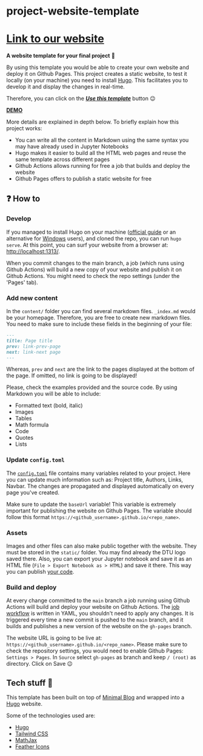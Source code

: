 # project-website-template

# [**Link to our website**](https://davidariostenfeldt.github.io/project_website/)


__A website template for your final project__ 🔮

By using this template you would be able to create your own website and deploy it on Github Pages. This project creates a static website, to test it locally (on your machine) you need to install [Hugo](https://gohugo.io/getting-started/installing/). This facilitates you to develop it and display the changes in real-time.

Therefore, you can click on the [***Use this template***](https://github.com/peterampazzo/project-website-template/generate) button 😉

[**DEMO**](https://peterampazzo.github.io/project-website-template/)

More details are explained in depth below. To briefly explain how this project works: 
* You can write all the content in Markdown using the same syntax you may have already used in Jupyter Notebooks
* Hugo makes it easier to build all the HTML web pages and reuse the same template across different pages
* Github Actions allows running for free a job that builds and deploy the website
* Github Pages offers to publish a static website for free

## ❓ How to

### Develop

If you managed to install Hugo on your machine ([official guide](https://gohugo.io/getting-started/installing/) or an alternative for [Windows](https://www.techielass.com/how-to-install-hugo-on-windows-10/) users), and cloned the repo, you can run `hugo serve`. At this point, you can surf your website from a browser at: [http://localhost:1313/](http://localhost:1313/).

When you commit changes to the main branch, a job (which runs using Github Actions) will build a new copy of your website and publish it on Github Actions. You might need to check the repo settings (under the 'Pages' tab).

### Add new content

In the `content/` folder you can find several markdown files. `_index.md` would be your homepage. Therefore, you are free to create new markdown files. You need to make sure to include these fields in the beginning of your file:

```markdown
---
title: Page title
prev: link-prev-page
next: link-next page
---
```

Whereas, `prev` and `next` are the link to the pages displayed at the bottom of the page. If omitted, no link is going to be displayed!

Please, check the examples provided and the source code. By using Markdown you will be able to include:

* Formatted text (bold, italic)
* Images
* Tables
* Math formula
* Code
* Quotes
* Lists

### Update `config.toml`

The [`config.toml`](https://github.com/peterampazzo/project-website-template/blob/main/config.toml) file contains many variables related to your project. Here you can update much information such as: Project title, Authors, Links, Navbar. The changes are propagated and displayed automatically on every page you've created.

Make sure to update the `baseUrl` variable! This variable is extremely important for publishing the website on Github Pages. The variable should follow this format `https://<github_username>.github.io/<repo_name>`.

### Assets 

Images and other files can also make public together with the website. They must be stored in the `static/` folder. You may find already the DTU logo saved there. Also, you can export your Jupyter notebook and save it as an HTML file (`File > Export Notebook as > HTML`) and save it there. This way you can publish [your code](https://peterampazzo.github.io/project-website-template/explainer-notebook.html).

### Build and deploy

At every change committed to the `main` branch a job running using Github Actions will build and deploy your website on Github Actions. The [job workflow](https://github.com/peterampazzo/project-website-template/blob/main/.github/workflows/gh-pages.yml) is written in YAML, you shouldn't need to apply any changes. It is triggered every time a new commit is pushed to the `main` branch, and it builds and publishes a new version of the website on the `gh-pages` branch.

The website URL is going to be live at: `https://<github_username>.github.io/<repo_name>`.
Please make sure to check the repository settings, you would need to enable Github Pages: `Settings > Pages`. In `Source` select `gh-pages` as branch and keep `/ (root)` as directory. Click on Save 😉

## Tech stuff 🤠

This template has been built on top of [Minimal Blog](https://github.com/tailwindtoolbox/Minimal-Blog) and wrapped into a [Hugo](https://gohugo.io/) website. 

Some of the technologies used are:
* [Hugo](https://gohugo.io/)
* [Tailwind CSS](https://tailwindcss.com/)
* [MathJax](https://www.mathjax.org/)
* [Feather Icons](https://feathericons.com/)
